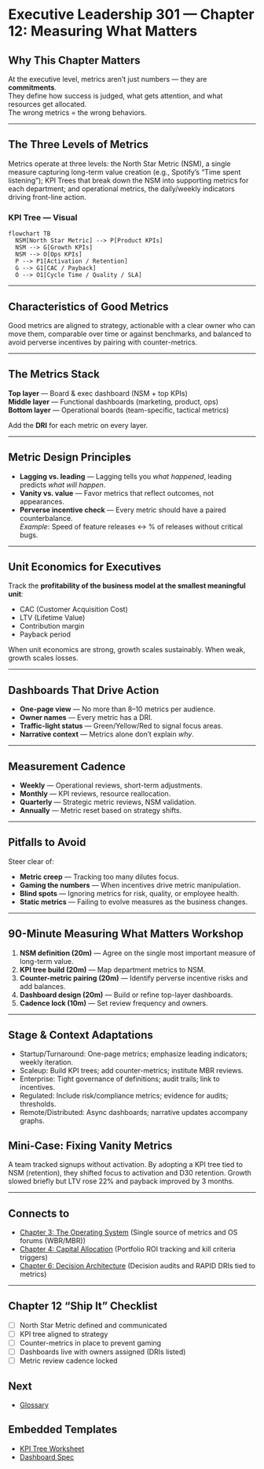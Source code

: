# Executive Leadership 301 — Chapter 12: Measuring What Matters

## Why This Chapter Matters
At the executive level, metrics aren’t just numbers — they are **commitments**.  
They define how success is judged, what gets attention, and what resources get allocated.  
The wrong metrics = the wrong behaviors.

---

## The Three Levels of Metrics
Metrics operate at three levels: the North Star Metric (NSM), a single measure capturing long-term value creation (e.g., Spotify’s “Time spent listening”); KPI Trees that break down the NSM into supporting metrics for each department; and operational metrics, the daily/weekly indicators driving front-line action.

### KPI Tree — Visual
```mermaid
flowchart TB
  NSM[North Star Metric] --> P[Product KPIs]
  NSM --> G[Growth KPIs]
  NSM --> O[Ops KPIs]
  P --> P1[Activation / Retention]
  G --> G1[CAC / Payback]
  O --> O1[Cycle Time / Quality / SLA]
```

---

## Characteristics of Good Metrics
Good metrics are aligned to strategy, actionable with a clear owner who can move them, comparable over time or against benchmarks, and balanced to avoid perverse incentives by pairing with counter-metrics.

---

## The Metrics Stack
**Top layer** — Board & exec dashboard (NSM + top KPIs)  
**Middle layer** — Functional dashboards (marketing, product, ops)  
**Bottom layer** — Operational boards (team-specific, tactical metrics)

Add the **DRI** for each metric on every layer.

---

## Metric Design Principles
- **Lagging vs. leading** — Lagging tells you *what happened*, leading predicts *what will happen*.
- **Vanity vs. value** — Favor metrics that reflect outcomes, not appearances.
- **Perverse incentive check** — Every metric should have a paired counterbalance.  
  *Example*: Speed of feature releases ↔ % of releases without critical bugs.

---

## Unit Economics for Executives
Track the **profitability of the business model at the smallest meaningful unit**:
- CAC (Customer Acquisition Cost)
- LTV (Lifetime Value)
- Contribution margin
- Payback period

When unit economics are strong, growth scales sustainably. When weak, growth scales losses.

---

## Dashboards That Drive Action
- **One-page view** — No more than 8–10 metrics per audience.
- **Owner names** — Every metric has a DRI.
- **Traffic-light status** — Green/Yellow/Red to signal focus areas.
- **Narrative context** — Metrics alone don’t explain *why*.

---

## Measurement Cadence
- **Weekly** — Operational reviews, short-term adjustments.
- **Monthly** — KPI reviews, resource reallocation.
- **Quarterly** — Strategic metric reviews, NSM validation.
- **Annually** — Metric reset based on strategy shifts.

---

## Pitfalls to Avoid
Steer clear of:
- **Metric creep** — Tracking too many dilutes focus.
- **Gaming the numbers** — When incentives drive metric manipulation.
- **Blind spots** — Ignoring metrics for risk, quality, or employee health.
- **Static metrics** — Failing to evolve measures as the business changes.

---

## 90-Minute Measuring What Matters Workshop
1. **NSM definition (20m)** — Agree on the single most important measure of long-term value.
2. **KPI tree build (20m)** — Map department metrics to NSM.
3. **Counter-metric pairing (20m)** — Identify perverse incentive risks and add balances.
4. **Dashboard design (20m)** — Build or refine top-layer dashboards.
5. **Cadence lock (10m)** — Set review frequency and owners.

---

## Stage & Context Adaptations
- Startup/Turnaround: One-page metrics; emphasize leading indicators; weekly iteration.
- Scaleup: Build KPI trees; add counter-metrics; institute MBR reviews.
- Enterprise: Tight governance of definitions; audit trails; link to incentives.
- Regulated: Include risk/compliance metrics; evidence for audits; thresholds.
- Remote/Distributed: Async dashboards; narrative updates accompany graphs.

## Mini‑Case: Fixing Vanity Metrics
A team tracked signups without activation. By adopting a KPI tree tied to NSM (retention), they shifted focus to activation and D30 retention. Growth slowed briefly but LTV rose 22% and payback improved by 3 months.

---

## Connects to
- [Chapter 3: The Operating System](executive_leadership_301_chapter_03.md) (Single source of metrics and OS forums (WBR/MBR))
- [Chapter 4: Capital Allocation](executive_leadership_301_chapter_04.md) (Portfolio ROI tracking and kill criteria triggers)
- [Chapter 6: Decision Architecture](executive_leadership_301_chapter_06.md) (Decision audits and RAPID DRIs tied to metrics)

---

## Chapter 12 “Ship It” Checklist
- [ ] North Star Metric defined and communicated
- [ ] KPI tree aligned to strategy
- [ ] Counter-metrics in place to prevent gaming
- [ ] Dashboards live with owners assigned (DRIs listed)
- [ ] Metric review cadence locked

## Next
- [Glossary](executive_leadership_301_glossary.md)

## Embedded Templates

- [KPI Tree Worksheet](./templates/kpi_tree_worksheet.md)
- [Dashboard Spec](./templates/dashboard_spec.md)
